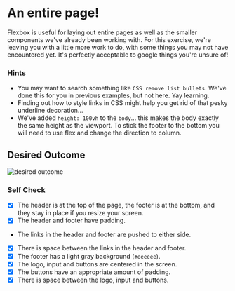 # An entire page!

Flexbox is useful for laying out entire pages as well as the smaller components we've already been working with. For this exercise, we're leaving you with a little more work to do, with some things you may not have encountered yet. It's perfectly acceptable to google things you're unsure of!

### Hints
- You may want to search something like `CSS remove list bullets`.  We've done this for you in previous examples, but not here. Yay learning.
- Finding out how to style links in CSS might help you get rid of that pesky underline decoration...
- We've added `height: 100vh` to the `body`... this makes the body exactly the same height as the viewport. To stick the footer to the bottom you will need to use flex and change the direction to column.

## Desired Outcome
![desired outcome](./desired-outcome.png)

### Self Check

- [x] The header is at the top of the page, the footer is at the bottom, and they stay in place if you resize your screen.
- [x] The header and footer have padding.
- The links in the header and footer are pushed to either side.
- [x] There is space between the links in the header and footer.
- [x] The footer has a light gray background (`#eeeeee`).
- [x] The logo, input and buttons are centered in the screen.
- [x] The buttons have an appropriate amount of padding.
- [x] There is space between the logo, input and buttons.
